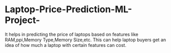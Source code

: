 # Laptop-Price-Prediction-ML-Project-
It helps in predicting the price of laptops based on features like RAM,ppi,Memory Type,Memory Size,etc.
This can help laptop buyers get an idea of how much a laptop with certain features can cost.
